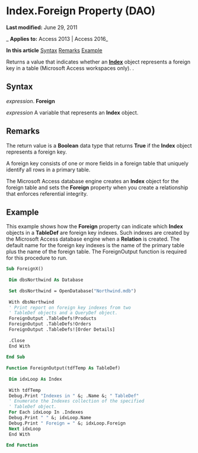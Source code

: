 
# Index.Foreign Property (DAO)

 **Last modified:** June 29, 2011

 _ **Applies to:** Access 2013 | Access 2016_

 **In this article**
[Syntax](#sectionSection0)
[Remarks](#sectionSection1)
[Example](#sectionSection2)


Returns a value that indicates whether an  **[Index](92c32cad-ec8a-1243-1d18-83f50b269ecb.md)** object represents a foreign key in a table (Microsoft Access workspaces only). .

## Syntax
<a name="sectionSection0"> </a>

 _expression_. **Foreign**

 _expression_ A variable that represents an **Index** object.


## Remarks
<a name="sectionSection1"> </a>

The return value is a  **Boolean** data type that returns **True** if the **Index** object represents a foreign key.

A foreign key consists of one or more fields in a foreign table that uniquely identify all rows in a primary table.

The Microsoft Access database engine creates an  **Index** object for the foreign table and sets the **Foreign** property when you create a relationship that enforces referential integrity.


## Example
<a name="sectionSection2"> </a>

This example shows how the  **Foreign** property can indicate which **Index** objects in a **TableDef** are foreign key indexes. Such indexes are created by the Microsoft Access database engine when a **Relation** is created. The default name for the foreign key indexes is the name of the primary table plus the name of the foreign table. The ForeignOutput function is required for this procedure to run.


```vb
Sub ForeignX() 
 
 Dim dbsNorthwind As Database 
 
 Set dbsNorthwind = OpenDatabase("Northwind.mdb") 
 
 With dbsNorthwind 
 ' Print report on foreign key indexes from two 
 ' TableDef objects and a QueryDef object. 
 ForeignOutput .TableDefs!Products 
 ForeignOutput .TableDefs!Orders 
 ForeignOutput .TableDefs![Order Details] 
 
 .Close 
 End With 
 
End Sub 
 
Function ForeignOutput(tdfTemp As TableDef) 
 
 Dim idxLoop As Index 
 
 With tdfTemp 
 Debug.Print "Indexes in " &; .Name &; " TableDef" 
 ' Enumerate the Indexes collection of the specified 
 ' TableDef object. 
 For Each idxLoop In .Indexes 
 Debug.Print " " &; idxLoop.Name 
 Debug.Print " Foreign = " &; idxLoop.Foreign 
 Next idxLoop 
 End With 
 
End Function
```

